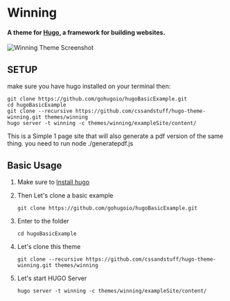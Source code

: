 # Winning
#### A theme for [Hugo](http://gohugo.io/), a framework for building websites.

![Winning Theme Screenshot](https://github.com/cssandstuff/hugo-theme-winning/blob/master/images/screenshot.png)

## SETUP
make sure you have hugo installed on your terminal then:

```
git clone https://github.com/gohugoio/hugoBasicExample.git
cd hugoBasicExample
git clone --recursive https://github.com/cssandstuff/hugo-theme-winning.git themes/winning
hugo server -t winning -c themes/winning/exampleSite/content/
```

This is a Simple 1 page site that will also generate a pdf version of the same thing. you need to run node ./generatepdf.js

## Basic Usage
1. Make sure to [Install hugo](https://gohugo.io/getting-started/installing/)
2. Then Let's clone a basic example

   ```git clone https://github.com/gohugoio/hugoBasicExample.git```
3. Enter to the folder

   ```cd hugoBasicExample```
4. Let's clone this theme

   ```git clone --recursive https://github.com/cssandstuff/hugo-theme-winning.git themes/winning```

5. Let's start HUGO Server

   ```hugo server -t winning -c themes/winning/exampleSite/content/```
